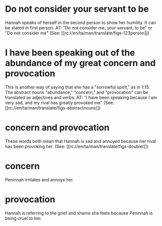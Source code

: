 # Do not consider your servant to be

Hannah speaks of herself in the second person to show her humility. It can be stated in first person. AT: "Do not consider me, your servant, to be" or "Do not consider me" (See: [[rc://en/ta/man/translate/figs-123person]])

# I have been speaking out of the abundance of my great concern and provocation

This is another way of saying that she has a "sorrowful spirit," as in 1:15. The abstract nouns "abundance," "concern," and "provocation" can be translated as adjectives and verbs. AT: "I have been speaking because I am very sad, and my rival has greatly provoked me" (See: [[rc://en/ta/man/translate/figs-abstractnouns]])

# concern and provocation

These words both mean that Hannah is sad and annoyed because her rival has been provoking her. (See: [[rc://en/ta/man/translate/figs-doublet]])

# concern

Peninnah irritates and annoys her.

# provocation

Hannah is referring to the grief and shame she feels because Peninnah is being cruel to her.

